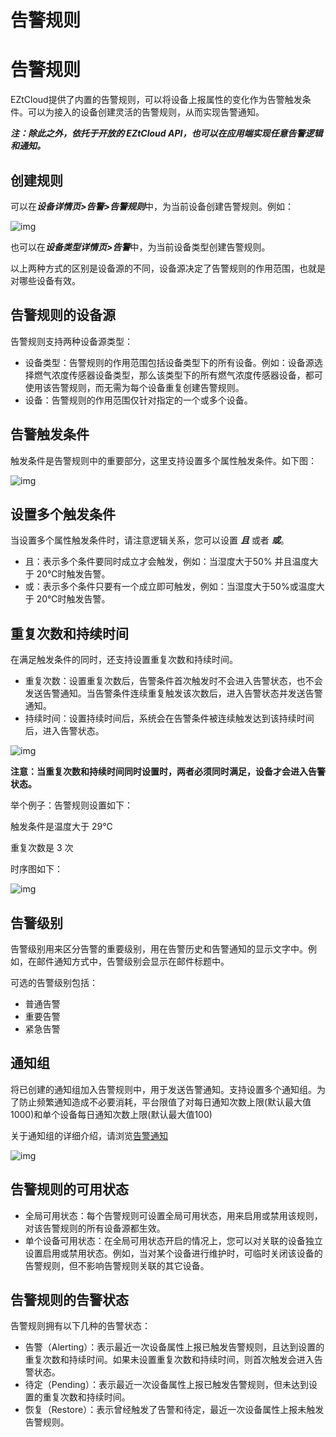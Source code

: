 # 告警规则

# 告警规则

EZtCloud提供了内置的告警规则，可以将设备上报属性的变化作为告警触发条件。可以为接入的设备创建灵活的告警规则，从而实现告警通知。

***注：除此之外，依托于开放的 EZtCloud API，也可以在应用端实现任意告警逻辑和通知。***

## 创建规则

可以在***设备详情页>告警>告警规则***中，为当前设备创建告警规则。例如：

![img](告警规则/docs07告警通知assetswps1.jpg)

也可以在***设备类型详情页>告警***中，为当前设备类型创建告警规则。

以上两种方式的区别是设备源的不同，设备源决定了告警规则的作用范围，也就是对哪些设备有效。

## 告警规则的设备源

告警规则支持两种设备源类型：

- 设备类型：告警规则的作用范围包括设备类型下的所有设备。例如：设备源选择燃气浓度传感器设备类型，那么该类型下的所有燃气浓度传感器设备，都可使用该告警规则，而无需为每个设备重复创建告警规则。
- 设备：告警规则的作用范围仅针对指定的一个或多个设备。

## 告警触发条件

触发条件是告警规则中的重要部分，这里支持设置多个属性触发条件。如下图：

![img](告警规则/docs07告警通知assetswps2.jpg)

## 设置多个触发条件

当设置多个属性触发条件时，请注意逻辑关系，您可以设置 ***且*** 或者 ***或***。

- 且：表示多个条件要同时成立才会触发，例如：当湿度大于50% 并且温度大于 20℃时触发告警。
- 或：表示多个条件只要有一个成立即可触发，例如：当湿度大于50%或温度大于 20℃时触发告警。

## 重复次数和持续时间

在满足触发条件的同时，还支持设置重复次数和持续时间。

- 重复次数：设置重复次数后，告警条件首次触发时不会进入告警状态，也不会发送告警通知。当告警条件连续重复触发该次数后，进入告警状态并发送告警通知。
- 持续时间：设置持续时间后，系统会在告警条件被连续触发达到该持续时间后，进入告警状态。

![img](告警规则/docs07告警通知assetswps3.jpg)

**注意：当重复次数和持续时间同时设置时，两者必须同时满足，设备才会进入告警状态。**

举个例子：告警规则设置如下：

触发条件是温度大于 29℃

重复次数是 3 次

时序图如下：

![img](告警规则/docs07告警通知assetswps4.jpg)

## 告警级别

告警级别用来区分告警的重要级别，用在告警历史和告警通知的显示文字中。例如，在邮件通知方式中，告警级别会显示在邮件标题中。

可选的告警级别包括：

- 普通告警
- 重要告警
- 紧急告警

## 通知组

将已创建的通知组加入告警规则中，用于发送告警通知。支持设置多个通知组。为了防止频繁通知造成不必要消耗，平台限值了对每日通知次数上限(默认最大值1000)和单个设备每日通知次数上限(默认最大值100)

关于通知组的详细介绍，请浏览[告警通知](告警通知.md)

![img](告警规则/docs07告警通知assetswps5.jpg)

## 告警规则的可用状态

- 全局可用状态：每个告警规则可设置全局可用状态，用来启用或禁用该规则，对该告警规则的所有设备源都生效。
- 单个设备可用状态：在全局可用状态开启的情况上，您可以对关联的设备独立设置启用或禁用状态。例如，当对某个设备进行维护时，可临时关闭该设备的告警规则，但不影响告警规则关联的其它设备。

## 告警规则的告警状态

告警规则拥有以下几种的告警状态：

- 告警（Alerting）：表示最近一次设备属性上报已触发告警规则，且达到设置的重复次数和持续时间。如果未设置重复次数和持续时间，则首次触发会进入告警状态。
- 待定（Pending）：表示最近一次设备属性上报已触发告警规则，但未达到设置的重复次数和持续时间。
- 恢复（Restore）：表示曾经触发了告警和待定，最近一次设备属性上报未触发告警规则。